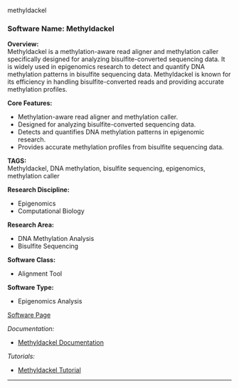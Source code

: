 methyldackel
### Software Name: Methyldackel

**Overview:**  
Methyldackel is a methylation-aware read aligner and methylation caller specifically designed for analyzing bisulfite-converted sequencing data. It is widely used in epigenomics research to detect and quantify DNA methylation patterns in bisulfite sequencing data. Methyldackel is known for its efficiency in handling bisulfite-converted reads and providing accurate methylation profiles.

**Core Features:**
- Methylation-aware read aligner and methylation caller.
- Designed for analyzing bisulfite-converted sequencing data.
- Detects and quantifies DNA methylation patterns in epigenomic research.
- Provides accurate methylation profiles from bisulfite sequencing data.

**TAGS:**  
Methyldackel, DNA methylation, bisulfite sequencing, epigenomics, methylation caller

**Research Discipline:**
- Epigenomics
- Computational Biology

**Research Area:**
- DNA Methylation Analysis
- Bisulfite Sequencing

**Software Class:**
- Alignment Tool

**Software Type:**
- Epigenomics Analysis

[Software Page](https://github.com/dpryan79/MethylDackel)

*Documentation:*
- [Methyldackel Documentation](https://dpryan79.github.io/MethylDackel/)

*Tutorials:*
- [Methyldackel Tutorial](https://github.com/dpryan79/MethylDackel/wiki)
--------------------------------------
